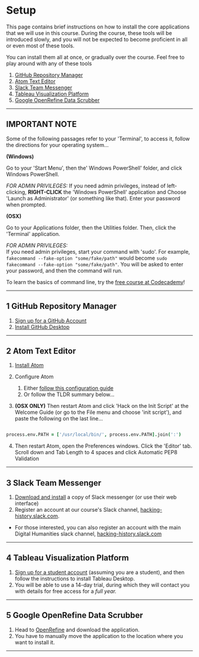 # Setup

This page contains brief instructions on how to install the core applications that we will use in this course. During the course, these tools will be introduced slowly, and you will not be expected to become proficient in all or even most of these tools.

You can install them all at once, or gradually over the course. Feel free to play around with any of these tools

1. [GitHub Repository Manager](#1-github-repository-manager)
2. [Atom Text Editor](#2-atom-text-editor)
3. [Slack Team Messenger](#3-slack-team-messenger)
4. [Tableau Visualization Platform](#4-tableau-visualization-platform)
5. [Google OpenRefine Data Scrubber](#5-google-openrefine-data-scrubber)

---

## IMPORTANT NOTE

Some of the following passages refer to your 'Terminal', to access it, follow the directions for your operating system...

**(Windows)**

Go to your 'Start Menu', then the' Windows PowerShell' folder, and click Windows PowerShell.

*FOR ADMIN PRIVILEGES:* If you need admin privileges, instead of left-clicking, **RIGHT-CLICK** the 'Windows PowerShell' application and Choose 'Launch as Administrator' (or something like that). Enter your password when prompted.

**(OSX)**

Go to your Applications folder, then the Utilities folder. Then, click the 'Terminal' application.

*FOR ADMIN PRIVILEGES:* <br> If you need admin privileges, start your command with 'sudo'. For example, `fakecommand --fake-option "some/fake/path"` would become `sudo fakecommand --fake-option "some/fake/path"`. You will be asked to enter your password, and then the command will run.

To learn the basics of command line, try the [free course at Codecademy](https://www.codecademy.com/)!

---

## 1 GitHub Repository Manager

1. [Sign up for a GitHub Account](https://github.com)
2. [Install GitHub Desktop](https://desktop.github.com/)

---

## 2 Atom Text Editor

1. [Install Atom](https://atom.io/)
2. Configure Atom
    1. Either [follow this configuration guide](http://www.marinamele.com/install-and-configure-atom-editor-for-python)
    2. Or follow the TLDR summary below...


3. **(OSX ONLY)** Then restart Atom and click 'Hack on the Init Script' at the Welcome Guide (or go to the File menu and choose 'init script'), and paste the following on the last line...
```coffee

process.env.PATH = ['/usr/local/bin/', process.env.PATH].join(':')
```

4. Then restart Atom, open the Preferences windows. Click the 'Editor' tab. Scroll down and Tab Length to 4 spaces and click Automatic PEP8 Validation

---

## 3 Slack Team Messenger

1. [Download and install](https://slack.com/downloads/) a copy of Slack messenger (or use their web interface)
2. Register an account at our course's Slack channel, [hacking-history.slack.com](https://hacking-history.slack.com/).

* For those interested, you can also register an account with the main Digital Humanities slack channel, [hacking-history.slack.com](https://digitalhumanities.slack.com/)

---

## 4 Tableau Visualization Platform

1. [Sign up for a student account](https://www.tableau.com/academic) (assuming you are a student), and then follow the instructions to install Tableau Desktop.
2. You will be able to use a 14-day trial, during which they will contact you with details for free access for a *full year.*

---

## 5 Google OpenRefine Data Scrubber

1. Head to [OpenRefine](http://openrefine.org/) and download the application.
2. You have to manually move the application to the location where you want to install it.

---
